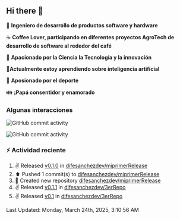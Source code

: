 ## Hi there 👋

:robot: **Ingeniero de desarrollo de productos software y hardware**

:coffee: **Coffee Lover, participando en diferentes proyectos AgroTech de desarrollo de software al rededor del café**

:satellite: **Apacionado por la Ciencia la Tecnología y la innovación**

:book:**Actualmente estoy aprendiendo sobre inteligencia artificial** 

:running: **Aposionado por el deporte**

:family: **¡Papá consentidor y enamorado**

### Algunas interacciones

![GitHub commit activity](https://img.shields.io/github/commit-activity/m/difesanchezdev/difesanchezdev) 

![GitHub commit activity](https://img.shields.io/github/commit-activity/m/difesanchezdev/miPrimerRepo)

### :zap: Actividad reciente
<!--RECENT_ACTIVITY:start-->
1. ✌️ Released [v0.1.0](https://github.com/difesanchezdev/miprimerRelease/releases/tag/v0.1.0) in [difesanchezdev/miprimerRelease](https://github.com/difesanchezdev/miprimerRelease)<br>
2. ⬆️ Pushed 1 commit(s) to [difesanchezdev/miprimerRelease](https://github.com/difesanchezdev/miprimerRelease)<br>
3. 📔 Created new repository [difesanchezdev/miprimerRelease](https://github.com/difesanchezdev/miprimerRelease)<br>
4. ✌️ Released [v0.1.1](https://github.com/difesanchezdev/3erRepo/releases/tag/v0.1.1) in [difesanchezdev/3erRepo](https://github.com/difesanchezdev/3erRepo)<br>
5. ✌️ Released [v0.1](https://github.com/difesanchezdev/3erRepo/releases/tag/v0.1.0) in [difesanchezdev/3erRepo](https://github.com/difesanchezdev/3erRepo)<br>
<!--RECENT_ACTIVITY:end-->
<!--RECENT_ACTIVITY:last_update-->
Last Updated: Monday, March 24th, 2025, 3:10:56 AM
<!--RECENT_ACTIVITY:last_update_end-->

<!--
**difesanchezdev/difesanchezdev** is a ✨ _special_ ✨ repository because its `README.md` (this file) appears on your GitHub profile.

Here are some ideas to get you started:

- 🔭 I’m currently working on ...
- 🌱 I’m currently learning ...
- 👯 I’m looking to collaborate on ...
- 🤔 I’m looking for help with ...
- 💬 Ask me about ...
- 📫 How to reach me: ...
- 😄 Pronouns: ...
- ⚡ Fun fact: ...
-->
